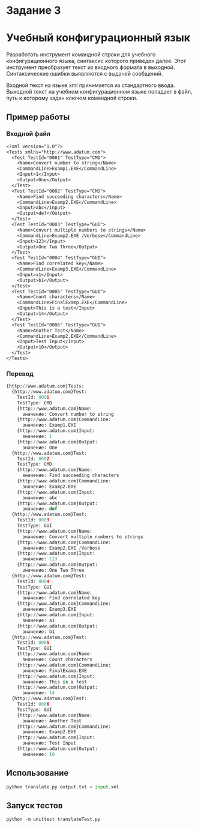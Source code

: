 # Задание 3
# Учебный конфигурационный язык
Разработать инструмент командной строки для учебного конфигурационного
языка, синтаксис которого приведен далее. Этот инструмент преобразует текст из
входного формата в выходной. Синтаксические ошибки выявляются с выдачей
сообщений.

Входной текст на языке xml принимается из стандартного ввода. Выходной
текст на учебном конфигурационном языке попадает в файл, путь к которому
задан ключом командной строки.

## Пример работы

### Входной файл
```txt
<?xml version="1.0"?>
<Tests xmlns="http://www.adatum.com">
  <Test TestId="0001" TestType="CMD">
    <Name>Convert number to string</Name>
    <CommandLine>Examp1.EXE</CommandLine>
    <Input>1</Input>
    <Output>One</Output>
  </Test>
  <Test TestId="0002" TestType="CMD">
    <Name>Find succeeding characters</Name>
    <CommandLine>Examp2.EXE</CommandLine>
    <Input>abc</Input>
    <Output>def</Output>
  </Test>
  <Test TestId="0003" TestType="GUI">
    <Name>Convert multiple numbers to strings</Name>
    <CommandLine>Examp2.EXE /Verbose</CommandLine>
    <Input>123</Input>
    <Output>One Two Three</Output>
  </Test>
  <Test TestId="0004" TestType="GUI">
    <Name>Find correlated key</Name>
    <CommandLine>Examp3.EXE</CommandLine>
    <Input>a1</Input>
    <Output>b1</Output>
  </Test>
  <Test TestId="0005" TestType="GUI">
    <Name>Count characters</Name>
    <CommandLine>FinalExamp.EXE</CommandLine>
    <Input>This is a test</Input>
    <Output>14</Output>
  </Test>
  <Test TestId="0006" TestType="GUI">
    <Name>Another Test</Name>
    <CommandLine>Examp2.EXE</CommandLine>
    <Input>Test Input</Input>
    <Output>10</Output>
  </Test>
</Tests>
```
### Перевод 
```python
{http://www.adatum.com}Tests:
  {http://www.adatum.com}Test:
    TestId: 0001
    TestType: CMD
    {http://www.adatum.com}Name:
      значение: Convert number to string
    {http://www.adatum.com}CommandLine:
      значение: Examp1.EXE
    {http://www.adatum.com}Input:
      значение: 1
    {http://www.adatum.com}Output:
      значение: One
  {http://www.adatum.com}Test:
    TestId: 0002
    TestType: CMD
    {http://www.adatum.com}Name:
      значение: Find succeeding characters
    {http://www.adatum.com}CommandLine:
      значение: Examp2.EXE
    {http://www.adatum.com}Input:
      значение: abc
    {http://www.adatum.com}Output:
      значение: def
  {http://www.adatum.com}Test:
    TestId: 0003
    TestType: GUI
    {http://www.adatum.com}Name:
      значение: Convert multiple numbers to strings
    {http://www.adatum.com}CommandLine:
      значение: Examp2.EXE /Verbose
    {http://www.adatum.com}Input:
      значение: 123
    {http://www.adatum.com}Output:
      значение: One Two Three
  {http://www.adatum.com}Test:
    TestId: 0004
    TestType: GUI
    {http://www.adatum.com}Name:
      значение: Find correlated key
    {http://www.adatum.com}CommandLine:
      значение: Examp3.EXE
    {http://www.adatum.com}Input:
      значение: a1
    {http://www.adatum.com}Output:
      значение: b1
  {http://www.adatum.com}Test:
    TestId: 0005
    TestType: GUI
    {http://www.adatum.com}Name:
      значение: Count characters
    {http://www.adatum.com}CommandLine:
      значение: FinalExamp.EXE
    {http://www.adatum.com}Input:
      значение: This is a test
    {http://www.adatum.com}Output:
      значение: 14
  {http://www.adatum.com}Test:
    TestId: 0006
    TestType: GUI
    {http://www.adatum.com}Name:
      значение: Another Test
    {http://www.adatum.com}CommandLine:
      значение: Examp2.EXE
    {http://www.adatum.com}Input:
      значение: Test Input
    {http://www.adatum.com}Output:
      значение: 10
```
## Использование
```python
python translate.py output.txt < input.xml
```

## Запуск тестов
```python
python -m unittest translateTest.py
```
